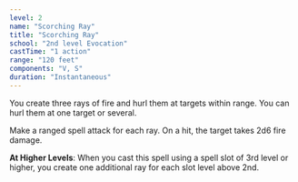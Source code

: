 ```yaml
---
level: 2
name: "Scorching Ray"
title: "Scorching Ray"
school: "2nd level Evocation"
castTime: "1 action"
range: "120 feet"
components: "V, S"
duration: "Instantaneous"
---
```


You create three rays of fire and hurl them at targets within range. You can hurl them at one target or several.

Make a ranged spell attack for each ray. On a hit, the target takes 2d6 fire damage.

**At Higher Levels**: When you cast this spell using a spell slot of 3rd level or higher, you create one additional ray for each slot level above 2nd.
